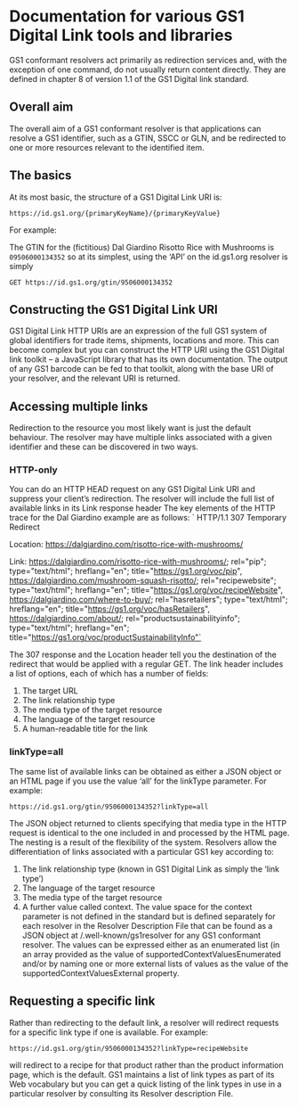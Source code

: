 # Documentation for various GS1 Digital Link tools and libraries

GS1 conformant resolvers act primarily as redirection services and, with the exception of one command, do not usually return content directly. They are defined in chapter 8 of version 1.1 of the GS1 Digital link standard.
## Overall aim
The overall aim of a GS1 conformant resolver is that applications can resolve a GS1 identifier, such as a GTIN, SSCC or GLN, and be redirected to one or more resources relevant to the identified item.
## The basics
At its most basic, the structure of a GS1 Digital Link URI is:

`https://id.gs1.org/{primaryKeyName}/{primaryKeyValue}`

For example:

The GTIN for the (fictitious) Dal Giardino Risotto Rice with Mushrooms is `09506000134352` so at its simplest, using the ‘API’ on the id.gs1.org resolver is simply

`GET https://id.gs1.org/gtin/9506000134352`
## Constructing the GS1 Digital Link URI
GS1 Digital Link HTTP URIs are an expression of the full GS1 system of global identifiers for trade items, shipments, locations and more. This can become complex but you can construct the HTTP URI using the GS1 Digital link toolkit – a JavaScript library that has its own documentation. The output of any GS1 barcode can be fed to that toolkit, along with the base URI of your resolver, and the relevant URI is returned. 
## Accessing multiple links
Redirection to the resource you most likely want is just the default behaviour. The resolver may have multiple links associated with a given identifier and these can be discovered in two ways.
### HTTP-only
You can do an HTTP HEAD request on any GS1 Digital Link URI and suppress your client’s redirection. The resolver will include the full list of available links in its Link response header
The key elements of the HTTP trace for the Dal Giardino example are as follows:
`
HTTP/1.1 307 Temporary Redirect

Location: https://dalgiardino.com/risotto-rice-with-mushrooms/

Link: <https://dalgiardino.com/risotto-rice-with-mushrooms/>; rel="pip"; type="text/html"; hreflang="en"; title="https://gs1.org/voc/pip", <https://dalgiardino.com/mushroom-squash-risotto/>; rel="recipewebsite"; type="text/html"; hreflang="en"; title="https://gs1.org/voc/recipeWebsite", <https://dalgiardino.com/where-to-buy/>; rel="hasretailers"; type="text/html"; hreflang="en"; title="https://gs1.org/voc/hasRetailers", <https://dalgiardino.com/about/>; rel="productsustainabilityinfo"; type="text/html"; hreflang="en"; title="https://gs1.org/voc/productSustainabilityInfo"`

The 307 response and the Location header tell you the destination of the redirect that would be applied with a regular GET. The link header includes a list of options, each of which has a number of fields:
1.	The target URL
2.	The link relationship type
3.	The media type of the target resource
4.	The language of the target resource
5.	A human-readable title for the link
### linkType=all
The same list of available links can be obtained as either a JSON object or an HTML page if you use the value ‘all’ for the linkType parameter. For example:

`https://id.gs1.org/gtin/9506000134352?linkType=all`

The JSON object returned to clients specifying that media type in the HTTP request is identical to the one included in and processed by the HTML page.
The nesting is a result of the flexibility of the system. Resolvers allow the differentiation of links associated with a particular GS1 key according to:
1. The link relationship type (known in GS1 Digital Link as simply the ‘link type’)
2. The language of the target resource
3. 	The media type of the target resource
4.	A further value called context.
The value space for the context parameter is not defined in the standard but is defined separately for each resolver in the Resolver Description File that can be found as a JSON object at /.well-known/gs1resolver for any GS1 conformant resolver. The values can be expressed either as an enumerated list (in an array provided as the value of supportedContextValuesEnumerated and/or by naming one or more external lists of values as the value of the supportedContextValuesExternal property.
## Requesting a specific link
Rather than redirecting to the default link, a resolver will redirect requests for a specific link type if one is available. For example:

`https://id.gs1.org/gtin/9506000134352?linkType=recipeWebsite`

will redirect to a recipe for that product rather than the product information page, which is the default. 
GS1 maintains a list of link types as part of its Web vocabulary but you can get a quick listing of the link types in use in a particular resolver by consulting its Resolver description File.
